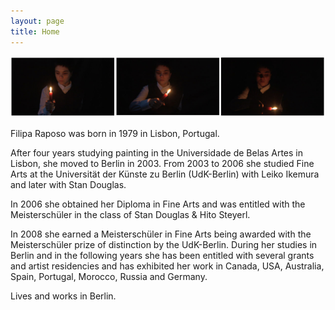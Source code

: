 ```yaml
---
layout: page
title: Home
---
```


<img src="/public/bio_img1.png">


Filipa Raposo was born in 1979 in Lisbon, Portugal.

After four years studying painting in the Universidade de Belas Artes in Lisbon, she moved to Berlin in 2003.
From 2003 to 2006 she studied Fine Arts at the Universität der Künste zu Berlin (UdK-Berlin) with Leiko Ikemura and later with Stan Douglas.

In 2006 she obtained her Diploma in Fine Arts and was entitled with the Meisterschüler in the class of Stan Douglas & Hito Steyerl.

In 2008 she earned a Meisterschüler in Fine Arts being awarded with the Meisterschüler prize of distinction by the UdK-Berlin.
During her studies in Berlin and in the following years she has been entitled with several grants and artist residencies and has exhibited her work in Canada, USA, Australia, Spain, Portugal, Morocco, Russia and Germany.

Lives and works in Berlin.
